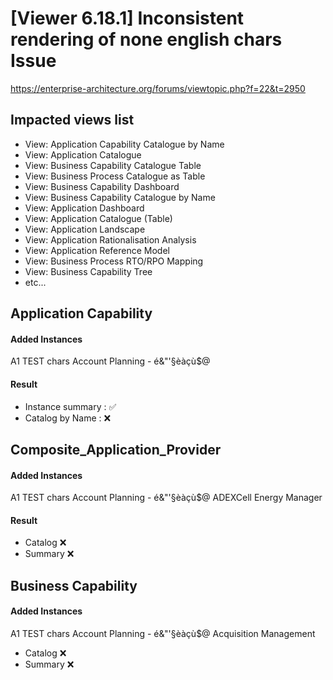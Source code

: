 
# [Viewer 6.18.1] Inconsistent rendering of none english chars Issue

https://enterprise-architecture.org/forums/viewtopic.php?f=22&t=2950

## Impacted views list
* View: Application Capability Catalogue by Name
* View: Application Catalogue
* View: Business Capability Catalogue Table
* View: Business Process Catalogue as Table
* View: Business Capability Dashboard
* View: Business Capability Catalogue by Name
* View: Application Dashboard
* View: Application Catalogue (Table)
* View: Application Landscape
* View: Application Rationalisation Analysis
* View: Application Reference Model
* View: Business Process RTO/RPO Mapping
* View: Business Capability Tree
* etc...

## Application Capability
#### Added Instances
A1 TEST chars Account Planning - é&"'§èàçù$@
#### Result
* Instance summary : :white_check_mark:
* Catalog by Name : :x:
## Composite_Application_Provider
#### Added Instances
A1 TEST chars Account Planning - é&"'§èàçù$@ ADEXCell Energy Manager
#### Result
* Catalog :x:
* Summary :x:
## Business Capability
#### Added Instances
A1 TEST chars Account Planning - é&"'§èàçù$@ Acquisition Management
* Catalog :x:
* Summary :x:
